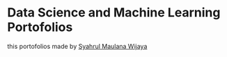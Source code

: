 #   Data Science and Machine Learning Portofolios

this portofolios made by [Syahrul Maulana Wijaya](https://www.linkedin.com/in/syahrul-maulana-wijaya/ "Named link title")